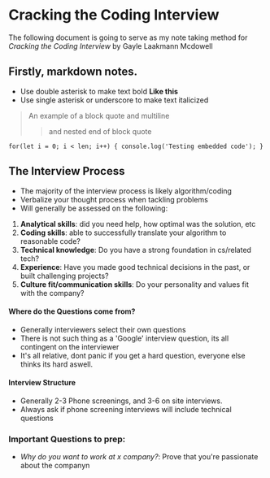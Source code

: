 # Cracking the Coding Interview
The following document is going to serve as my note taking method for 
_Cracking the Coding Interview_ by Gayle Laakmann Mcdowell

## Firstly, markdown notes.
- Use double asterisk to make text bold **Like this** 
- Use single asterisk or underscore to make text italicized

> An example of a block quote
> and multiline
> > and nested
> end of block quote

`
for(let i = 0; i < len; i++) {
    console.log('Testing embedded code');
}
`

## The Interview Process
- The majority of the interview process is likely algorithm/coding
- Verbalize your thought process when tackling problems
- Will generally be assessed on the following:
1. __Analytical skills__: did you need help, how optimal was the solution, etc
2. __Coding skills__: able to successfully translate your algorithm to reasonable code?
3. __Technical knowledge__: Do you have a strong foundation in cs/related tech?
4. __Experience__: Have you made good technical decisions in the past, or built challenging projects?
5. __Culture fit/communication skills__: Do your personality and values fit with the company?

#### Where do the Questions come from?
- Generally interviewers select their own questions
- There is not such thing as a 'Google' interview question, its all contingent on the interviewer
- It's all relative, dont panic if you get a hard question, everyone else thinks its hard aswell.

#### Interview Structure
- Generally 2-3 Phone screenings, and 3-6 on site interviews. 
- Always ask if phone screening interviews will include technical questions
  

### Important Questions to prep:
- _Why do you want to work at x company?_: Prove that you're passionate about the companyn  
   